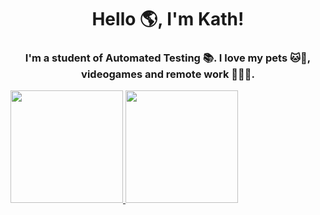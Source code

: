 <h1 align="center">Hello 🌎, I'm Kath!</h1>
<h3 align="center">I'm a student of Automated Testing 📚. I love my pets 🐱🐶, videogames and remote work 👩🏻‍💻.</h3>
<div>
  <a href="https://github.com/kath1261">
  <img height="180em" src="https://github-readme-stats.vercel.app/api?username=kath1261&show_icons=true&theme=dracula&include_all_commits=true&count_private=true"/>
  <img height="180em" src="https://github-readme-stats.vercel.app/api/top-langs/?username=kath1261&layout=compact&langs_count=7&theme=dracula"/>
</div><br>
